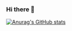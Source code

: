 ### Hi there 👋

[![Anurag's GitHub stats](https://github-readme-stats.vercel.app/api?username=Visn0)](https://github.com/anuraghazra/github-readme-stats)

<!--
**Visn0/Visn0** is a ✨ _special_ ✨ repository because its `README.md` (this file) appears on your GitHub profile.

Here are some ideas to get you started:

- 🔭 I’m currently working on ...
- 🌱 I’m currently learning ...
- 👯 I’m looking to collaborate on ...
- 🤔 I’m looking for help with ...
- 💬 Ask me about ...
- 📫 How to reach me: ...
- 😄 Pronouns: ...
- ⚡ Fun fact: ...
-->
